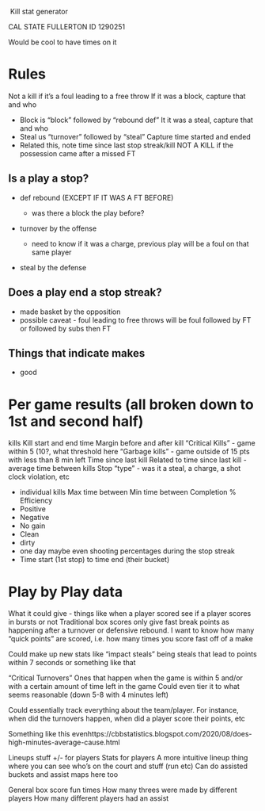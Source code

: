  Kill stat generator

CAL STATE FULLERTON ID
1290251

Would be cool to have times on it

# Rules
Not a kill if it’s a foul leading to a free throw
If it was a block, capture that and who
  - Block is “block” followed by “rebound def”
It it was a steal, capture that and who
  - Steal us “turnover” followed by “steal”
Capture time started and ended
- Related this, note time since last stop streak/kill
NOT A KILL if the possession came after a missed FT

## Is a play a stop?
  - def rebound (EXCEPT IF IT WAS A FT BEFORE)
    - was there a block the play before?

  - turnover by the offense
    - need to know if it was a charge, previous play will be a foul on that same player
  - steal by the defense

## Does a play end a stop streak?
 - made basket by the opposition
 - possible caveat - foul leading to free throws
	will be foul followed by FT or followed by subs then FT

## Things that indicate makes
 - good

# Per game results (all broken down to 1st and second half)
kills
Kill start and end time
Margin before and after kill
“Critical Kills” - game within 5 (10?, what threshold here
“Garbage kills” - game outside of 15 pts with less than 8 min left
Time since last kill
Related to time since last kill - average time between kills
Stop “type” - was it a steal, a charge, a shot clock violation, etc
  - individual kills
Max time between
Min time between
Completion %
Efficiency
- Positive
- Negative
- No gain
- Clean
- dirty
- one day maybe even shooting percentages during the stop streak
- Time start (1st stop) to time end (their bucket)

# Play by Play data
What it could give - things like when a player scored see if a player scores in bursts or not
Traditional box scores only give fast break points as happening after a turnover or defensive rebound. I want to know how many “quick points” are scored, i.e. how many times you score fast off of a make

Could make up new stats like “impact steals” being steals that lead to points within 7 seconds or something like that

“Critical Turnovers”
Ones that happen when the game is within 5 and/or with a certain amount of time left in the game
Could even tier it to what seems reasonable (down 5-8 with 4 minutes left)

Could essentially track everything about the team/player. For instance, when did the turnovers happen, when did a player score their points, etc

Something like this evenhttps://cbbstatistics.blogspot.com/2020/08/does-high-minutes-average-cause.html

Lineups stuff
+/- for players
Stats for players
A more intuitive lineup thing where you can see who’s on the court and stuff (run etc)
Can do assisted buckets and assist maps here too

General box score fun times
How many threes were made by different players
How many different players had an assist
